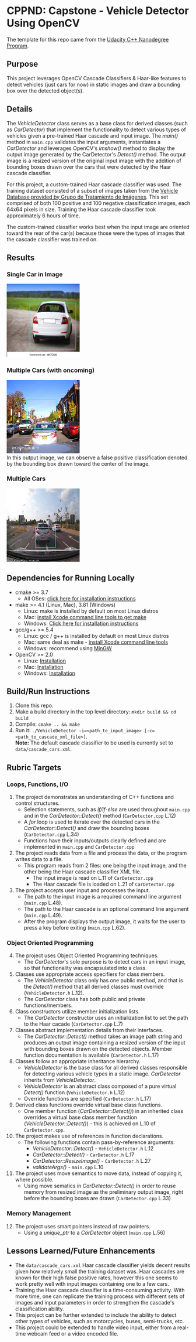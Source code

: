 # CPPND: Capstone - Vehicle Detector Using OpenCV

The template for this repo came from the [Udacity C++ Nanodegree Program](https://www.udacity.com/course/c-plus-plus-nanodegree--nd213).

## Purpose
This project leverages OpenCV Cascade Classifiers & Haar-like features to detect vehicles (just cars for now) in static images and draw a bounding box over the detected object(s). 

## Details
The *VehicleDetector* class serves as a base class for derived classes (such as *CarDetector*) that implement the functionality to detect various types of vehicles given a pre-trained Haar cascade and input image. The *main()* method in `main.cpp` validates the input arguments, instantiates a *CarDetector* and leverages OpenCV's *imshow()* method to display the output image generated by the CarDetector's *Detect()* method. The output image is a resized version of the original input image with the addition of bounding boxes drawn over the cars that were detected by the Haar cascade classifier.

For this project, a custom-trained Haar cascade classifier was used. The training dataset consisted of a subset of images taken from the [Vehicle Database provided by Grupo de Tratamiento de Imágenes](https://www.gti.ssr.upm.es/data/Vehicle_database.html). This set comprised of both 100 positive and 100 negative classification images, each 64x64 pixels in size. Training the Haar cascade classifier took approximately 6 hours of time.

The custom-trained classifier works best when the input image are oriented toward the rear of the car(s) because those were the types of images that the cascade classifier was trained on.

## Results
### Single Car in Image
![Single Car](/data/output/car_single_detect.jpg)

### Multiple Cars (with oncoming)
![Multiple Cars](/data/output/cars_multi_detect.jpg)<br />
In this output image, we can observe a false positive classification denoted by the bounding box drawn toward the center of the image.

### Multiple Cars
![Multiple Cars #2](/data/output/cars_multi_2_detect.jpg)

## Dependencies for Running Locally
* cmake >= 3.7
  * All OSes: [click here for installation instructions](https://cmake.org/install/)
* make >= 4.1 (Linux, Mac), 3.81 (Windows)
  * Linux: make is installed by default on most Linux distros
  * Mac: [install Xcode command line tools to get make](https://developer.apple.com/xcode/features/)
  * Windows: [Click here for installation instructions](http://gnuwin32.sourceforge.net/packages/make.htm)
* gcc/g++ >= 5.4
  * Linux: gcc / g++ is installed by default on most Linux distros
  * Mac: same deal as make - [install Xcode command line tools](https://developer.apple.com/xcode/features/)
  * Windows: recommend using [MinGW](http://www.mingw.org/)
* OpenCV >= 2.0
  * Linux: [Installation](https://docs.opencv.org/3.4/d7/d9f/tutorial_linux_install.html)
  * Mac: [Installation](https://docs.opencv.org/3.4/d0/db2/tutorial_macos_install.html)
  * Windows: [Installation](https://docs.opencv.org/3.4/d3/d52/tutorial_windows_install.html)

## Build/Run Instructions

1. Clone this repo.
2. Make a build directory in the top level directory: `mkdir build && cd build`
3. Compile: `cmake .. && make`
4. Run it: `./VehicleDetector -i=<path_to_input_image> [-c=<path_to_cascade_xml_file>]`. <br /> **Note:** The default cascade classifier to be used is currently set to `data/cascade_cars.xml`.

## Rubric Targets
### Loops, Functions, I/O
1. The project demonstrates an understanding of C++ functions and control structures.
	- Selection statements, such as *if/if-else* are used throughout `main.cpp` and in the *CarDetector::Detect()* method (`CarDetector.cpp` L.12)
	- A *for* loop is used to iterate over the detected cars in the *CarDetector::Detect()* and draw the bounding boxes (`CarDetector.cpp` L.34)
	- Functions have their inputs/outputs clearly defined and are implemented in `main.cpp` and `CarDetector.cpp`
2. The project reads data from a file and process the data, or the program writes data to a file.
	- This program reads from 2 files: one being the input image, and the other being the Haar cascade classifier XML file.
		- The input image is read on L.11 of `CarDetector.cpp`
		- The Haar cascade file is loaded on L.21 of `CarDetector.cpp`
3. The project accepts user input and processes the input.
	- The path to the input image is a required command line argument (`main.cpp` L.48).
	- The path to the Haar cascade is an optional command line argument (`main.cpp` L.49).
	- After the program displays the output image, it waits for the user to press a key before exiting (`main.cpp` L.62).
### Object Oriented Programming
4. The project uses Object Oriented Programming techniques.
	- The *CarDetector*'s sole purpose is to detect cars in an input image, so that functionality was encapsulated into a class.
5. Classes use appropriate access specifiers for class members.
	- The *VehicleDetector* class only has one public method, and that is the *Detect()* method that all derived classes must override (`VehicleDetector.h` L.12).
	- The *CarDetector* class has both public and private functions/members.
6. Class constructors utilize member initialization lists.
	- The *CarDetector* constructor uses an initialization list to set the path to the Haar cacade (`CarDetector.cpp` L.7)
7. Classes abstract implementation details from their interfaces.
	- The *CarDetector::Detect()* method takes an image path string and produces an output image containing a resized version of the input with bounding boxes drawn on the detected objects. Member function documentation is available (`CarDetector.h` L.17)
8. Classes follow an appropriate inheritance hierarchy.
	- *VehicleDetector* is the base class for all derived classes responsible for detecting various vehicle types in a static image. *CarDetector* inherits from *VehicleDetector*.
	- *VehicleDetector* is an abstract class composed of a pure virtual *Detect()* function (`VehicleDetector.h` L.12)
	- Override functions are specified (`CarDetector.h` L.17)
9. Derived class functions override virtual base class functions.
	- One member function (*CarDetector::Detect()*) in an inherited class overrides a virtual base class member function (*VehicleDetector::Detect()*) - this is achieved on L.10 of `CarDetector.cpp`. 
10. The project makes use of references in function declarations. 
	- The following functions contain pass-by-reference arguments:
		- *VehicleDetector::Detect()* - `VehicleDetector.h` L.12
		- *CarDetector::Detect()* - `CarDetector.h` L.17
		- *CarDetector::ResizeImage()* - `CarDetector.h` L.27
		- *validateArgs()* - `main.cpp` L.10
11. The project uses move semantics to move data, instead of copying it, where possible.
	- Using move sematics in *CarDetector::Detect()* in order to reuse memory from resized image as the preliminary output image, right before the bounding boxes are drawn (`CarDetector.cpp` L.33)
### Memory Management
12. The project uses smart pointers instead of raw pointers.
	- Using a *unique_ptr* to a *CarDetector* object (`main.cpp` L.56)

## Lessons Learned/Future Enhancements
- The `data/cascade_cars.xml` Haar cascade classifier yields decent results given how relatively small the training dataset was. Haar cascades are known for their high false positive rates, however this one seems to work pretty well with input images containing one to a few cars.
- Training the Haar cascade classifier is a time-consuming activity. With more time, one can replicate the training process with different sets of images and input parameters in order to strengthen the cascade's classification ability.
- This project can be further extended to include the ability to detect other types of vehicles, such as motorcycles, buses, semi-trucks, etc.
- This project could be extended to handle video input, either from a real-time webcam feed or a video encoded file. 